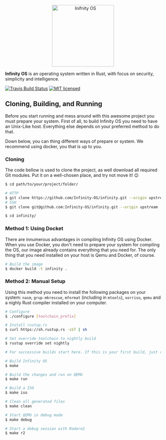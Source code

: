 <p align="center">
    <img alt="Inifnity OS" width="200" src="https://raw.githubusercontent.com/Infinity-OS/infinity/master/logo.png">
</p>

**Infinity OS** is an operating system written in Rust, with focus on security, simplicity and intelligence.

[![Travis Build Status](https://travis-ci.org/Infinity-OS/infinity.svg?branch=master)](https://travis-ci.org/Infinity-OS/infinity)
[![MIT licensed](https://img.shields.io/badge/license-MIT-blue.svg)](./LICENSE.md)

## Cloning, Building, and Running

Before you start running and mess around with this awesome project you must prepare your system. First of all, to build Infinity OS you need to have an Unix-Like host. Everything else depends on your preferred method to do that.

Down below, you can thing different ways of prepare or system. We recommend using docker, you that is up to you.

### Cloning

The code bellow is used to clone the project, as well download all required Git modules. Put it on a well-chosen place, and try not move it! 😉

```bash
$ cd path/to/your/project/folder/

# HTTP
$ git clone https://github.com/Infinity-OS/infinity.git --origin upstream
# SSH
$ git clone git@github.com:Infinity-OS/infinity.git --origin upstream

$ cd infinity/
```

### Method 1: Using Docket

There are innumerous advantages in compiling Infinity OS using  Docker. When you use Docker, you don't need to prepare your system for compiling the OS, our image already contains everything that you need for. The only thing that you need installed on your host is Qemu and Docker, of course.

```bash
# Build the image
$ docker build -t infinity .
```

### Method 2: Manual Setup

Using this method you need to install the following packages on your system: `nasm`, `grup-mkrescue`, `mformat` (including in `mtools`), `xorriso`, `qemu` and a nighly Rust compiler installed on your computer.

```bash
# Configure
$ ./configure [toolchain_prefix]

# Install rustup.rs
$ curl https://sh.rustup.rs -sSf | sh

# Set override toolchain to nightly build
$ rustup override set nightly

# For successive builds start here. If this is your first build, just continue

# Build Infinity OS
$ make

# Build the changes and run on QEMU
$ make run

# Build a ISO
$ make iso

# Clean all generated files
$ make clean

# Start QEMU in debug mode
$ make debug

# Start a debug session with Radare2
$ make r2
```
